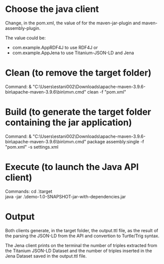 # Choose the java client

Change, in the pom.xml, the value of <mainClass> for the maven-jar-plugin and maven-assembly-plugin.

The value could be:
- com.example.AppRDF4J to use RDF4J or 
- com.example.AppJena  to use Titanium-JSON-LD and Jena

# Clean (to remove the target folder)

Command:
 & "C:\Users\estani002\Downloads\apache-maven-3.9.6-bin\apache-maven-3.9.6\bin\mvn.cmd" clean -f "pom.xml"

# Build (to generate the target folder containing the jar application)

Command:
 & "C:\Users\estani002\Downloads\apache-maven-3.9.6-bin\apache-maven-3.9.6\bin\mvn.cmd" package assembly:single  -f "pom.xml" -s settings.xml

# Execute (to launch the Java API client)

Commands:
cd .\target\
java -jar .\demo-1.0-SNAPSHOT-jar-with-dependencies.jar 

# Output

Both clients generate, in the target folder, the output.ttl file, as the result of the parsing the JSON-LD from the API and convertion to Turtle/Trig syntax.

The Jena client prints on the terminal the number of triples extracted from the Titanium JSON-LD Dataset and the number of triples inserted in the Jena Dataset saved in the output.ttl file.

